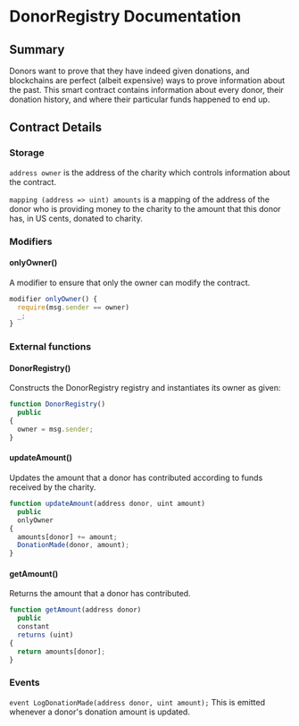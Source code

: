 # DonorRegistry Documentation

## Summary
Donors want to prove that they have indeed given donations, and blockchains are perfect (albeit expensive) ways to prove information about the past. This smart contract contains information about every donor, their donation history, and where their particular funds happened to end up.

## Contract Details

### Storage
`address owner` is the address of the charity which controls information about the contract.

`mapping (address => uint) amounts` is a mapping of the address of the donor who is providing money to the charity to the amount that this donor has, in US cents, donated to charity.

### Modifiers

#### onlyOwner()
A modifier to ensure that only the owner can modify the contract.
```javascript
modifier onlyOwner() {
  require(msg.sender == owner)
  _;
}
```

### External functions

#### DonorRegistry()
Constructs the DonorRegistry registry and instantiates its owner as given:
```javascript
function DonorRegistry()
  public
{
  owner = msg.sender;
}
```
#### updateAmount()
Updates the amount that a donor has contributed according to funds received by the charity.
```javascript
function updateAmount(address donor, uint amount)
  public
  onlyOwner
{
  amounts[donor] += amount;
  DonationMade(donor, amount);
}
```

#### getAmount()
Returns the amount that a donor has contributed.
```javascript
function getAmount(address donor)
  public
  constant
  returns (uint)
{
  return amounts[donor];
}
```

### Events
`event LogDonationMade(address donor, uint amount);` This is emitted whenever a donor's donation amount is updated.
